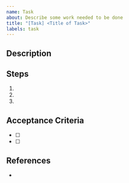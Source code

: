```yaml
---
name: Task
about: Describe some work needed to be done
title: "[Task] <Title of Task>"
labels: task
---
```


<!-- 
BEFORE CONTINUING, please determine whether this task relates to an implementation or the 
OHWB specification itself, and add the corresponding label (`implementation` or `spec`). 
-->

## Description
<!-- Provide an overview / describe the purpose of this task. -->



## Steps
<!-- Create a rough outline of things that need to be done to complete this task. -->

1. 
2. 
3. 

## Acceptance Criteria
<!-- What criteria need to be met for this task to be considered complete? -->

- [ ] 
- [ ] 

## References
<!-- Optionally provide links to any references that are helpful when working on this task. -->

- []()
